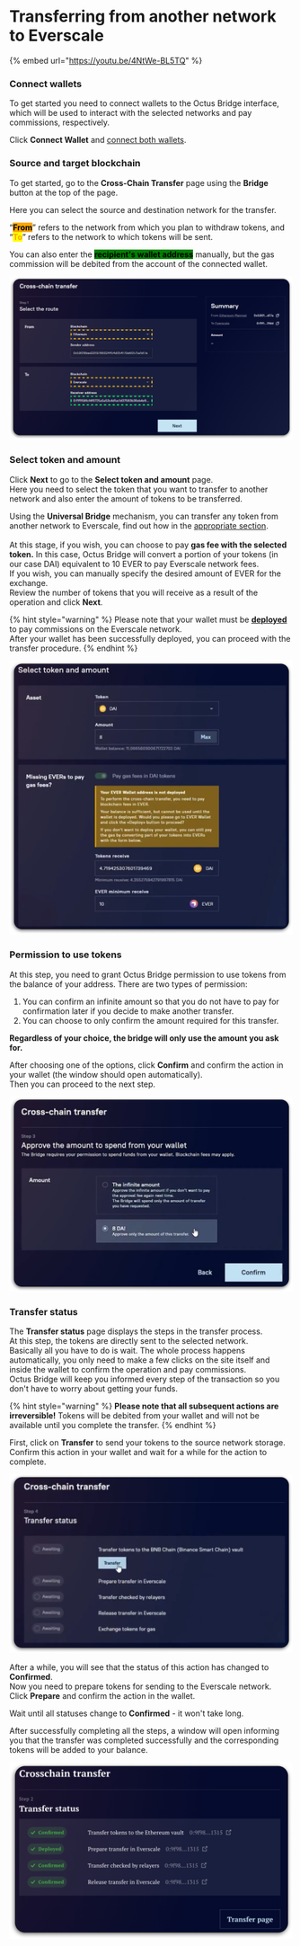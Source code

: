 # Transferring from another network to Everscale

{% embed url="https://youtu.be/4NtWe-BL5TQ" %}

### Connect wallets

To get started you need to connect wallets to the Octus Bridge interface, which will be used to interact with the selected networks and pay commissions, respectively.

Click **Connect Wallet** and [connect both wallets](../../../getting-started/how-to-connect-wallets.md#connect-wallets).

### Source and target blockchain

To get started, go to the **Cross-Chain Transfer** page using the **Bridge** button at the top of the page.

Here you can select the source and destination network for the transfer.

“<mark style="background-color:orange;">**From**</mark>” refers to the network from which you plan to withdraw tokens, and “<mark style="color:orange;">**To**</mark>” refers to the network to which tokens will be sent.

You can also enter the <mark style="background-color:green;">**recipient's wallet address**</mark> manually, but the gas commission will be debited from the account of the connected wallet.

![](<../../../../.gitbook/assets/image (5) (1).png>)

### Select token and amount

Click **Next** to go to the **Select token and amount** page.\
Here you need to select the token that you want to transfer to another network and also enter the amount of tokens to be transferred.

Using the **Universal Bridge** mechanism, you can transfer any token from another network to Everscale, find out how in the [appropriate section](../../concepts/universal-bridge.md).\
\
At this stage, if you wish, you can choose to pay **gas fee with the selected token.** In this case, Octus Bridge will convert a portion of your tokens (in our case DAI) equivalent to 10 EVER to pay Everscale network fees.\
If you wish, you can manually specify the desired amount of EVER for the exchange.\
Review the number of tokens that you will receive as a result of the operation and click **Next**.

{% hint style="warning" %}
Please note that your wallet must be [**deployed** ](broken-reference)to pay commissions on the Everscale network.\
After your wallet has been successfully deployed, you can proceed with the transfer procedure.
{% endhint %}

![](<../../../../.gitbook/assets/image (55).png>)

### Permission to use tokens

At this step, you need to grant Octus Bridge permission to use tokens from the balance of your address. There are two types of permission:

1. You can confirm an infinite amount so that you do not have to pay for confirmation later if you decide to make another transfer.
2. You can choose to only confirm the amount required for this transfer.

**Regardless of your choice, the bridge will only use the amount you ask for.**

After choosing one of the options, click **Confirm** and confirm the action in your wallet (the window should open automatically).\
Then you can proceed to the next step.

![](<../../../../.gitbook/assets/image (12).png>)

### Transfer status

The **Transfer status** page displays the steps in the transfer process.\
At this step, the tokens are directly sent to the selected network.\
Basically all you have to do is wait. The whole process happens automatically, you only need to make a few clicks on the site itself and inside the wallet to confirm the operation and pay commissions.\
Octus Bridge will keep you informed every step of the transaction so you don't have to worry about getting your funds.

{% hint style="warning" %}
**Please note that all subsequent actions are irreversible!** Tokens will be debited from your wallet and will not be available until you complete the transfer.
{% endhint %}

First, click on **Transfer** to send your tokens to the source network storage. Confirm this action in your wallet and wait for a while for the action to complete.

![](<../../../../.gitbook/assets/image (20).png>)

After a while, you will see that the status of this action has changed to **Confirmed**.\
Now you need to prepare tokens for sending to the Everscale network.\
Click **Prepare** and confirm the action in the wallet.

Wait until all statuses change to **Confirmed** - it won't take long.

After successfully completing all the steps, a window will open informing you that the transfer was completed successfully and the corresponding tokens will be added to your balance.

![](<../../../../.gitbook/assets/image (21).png>)
